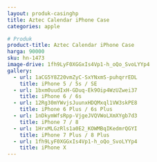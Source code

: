 ```yaml
---
layout: produk-casinghp
title: Aztec Calendar iPhone Case
categories: apple

# Produk
product-title: Aztec Calendar iPhone Case
harga: 90000
sku: hn-1473
image-drive: 1fh9LyF0XGGxIs4Vp1-h_oQo_SvoLYYp4
gallery:
  - url: 1aCG5Y8Z20vmZyC-SxYNxmS-puhqrrEDL
    title: iPhone 5 / 5s / SE
  - url: 1bxm0uudIxH-GDuq-Ek9Oip4WzUZwei37
    title: iPhone 6 / 6s
  - url: 12Rg30mYWvjsJuunxHDQMxql1VW3skPE8
    title: iPhone 6 Plus / 6s Plus
  - url: 1nDkymWfsRpp-VjgeJVQVWoLXmXYgb7d3
    title: iPhone 7 / 8
  - url: 1HrxMLGzRls1a0E2_KOWMBqIKedmrQGYI
    title: iPhone 7 Plus / 8 Plus
  - url: 1fh9LyF0XGGxIs4Vp1-h_oQo_SvoLYYp4
    title: iPhone X
---
```

